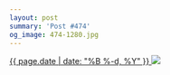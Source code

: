 ```yaml
---
layout: post
summary: 'Post #474'
og_image: 474-1280.jpg
---
```


<p>
 <time>
  <a href="/474">
   {{ page.date | date: "%B %-d, %Y" }}
  </a>
 </time>
 <a href="/474">
  <img sizes="(min-width: 700px) 50vw, calc(100vw - 2rem)" src="{{ site.assets_url }}/474-640.jpg" srcset="{{ site.assets_url }}/474-1280.jpg 1280w, {{ site.assets_url }}/474-960.jpg 960w, {{ site.assets_url }}/474-640.jpg 640w, {{ site.assets_url }}/474-320.jpg 320w"/>
 </a>
</p>
